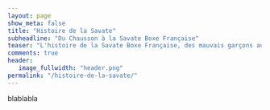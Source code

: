 ```yaml
---
layout: page
show_meta: false
title: "Histoire de la Savate"
subheadline: "Du Chausson à la Savate Boxe Française"
teaser: "L'histoire de la Savate Boxe Française, des mauvais garçons au sport d'élite actuel en passant par les brigades du tigre et le gentleman cambrioleur."
comments: true
header:
   image_fullwidth: "header.png"
permalink: "/histoire-de-la-savate/"
---
```


blablabla
